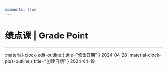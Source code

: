 ```yaml
---
comments: true
---
```


# 绩点课 | Grade Point

---

:material-clock-edit-outline:{ title="修改日期" } 2024-04-28
:material-clock-plus-outline:{ title="创建日期" } 2024-04-19

